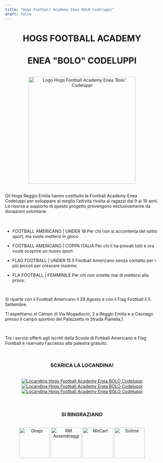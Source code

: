 ```yaml
---
title: "Hogs Football Academy Enea BOLO Codeluppi"
draft: false
---
```

<center>

# HOGS FOOTBALL ACADEMY 
# ENEA "BOLO" CODELUPPI
</center>

<br />
<center>
<img src="../img/logo_football_academy.png" width="350" alt="Logo Hogs Football Academy Enea 'Bolo' Codeluppi">
</center>
<br />

Gli Hogs Reggio Emilia hanno costituito la Football Academy Enea Codeluppi per sviluppare al meglio l’attività rivolta ai ragazzi dai 9 ai 19 anni. Le risorse a supporto di questo progetto provengono esclusivamente da donazioni volontarie.  
<br/><br/>  

- FOOTBALL AMERICANO | UNDER 18 Per chi non si accontenta del solito sport, ma vuole mettersi in gioco  

- FOOTBALL AMERICANO | COPPA ITALIA Per chi li ha provati tutti e ora vuole scoprire un nuovo sport.  

- FLAG FOOTBALL | UNDER 15 Il Football Americano senza contatto per i più piccoli per crescere insieme.  

- FLA FOOTBALL | FEMMINILE Per chi non smette mai di mettersi alla prova.  
<br/>

Si riparte con il Football Americano il 29 Agosto e con il Flag Football il 5 Settembre.  

Ti aspettiamo al Campo di Via Mogadiscio, 2 a Reggio Emilia e a Cavriago presso il campo sportivo del Palazzetto in Strada Pianella,1.  

<br/>

Tra i servizi offerti agli iscritti della Scuola di Fottball Americano e Flag Football è riservato l'accesso alla palestra gratuito.  

<br/>

<center>
<h3>SCARICA LA LOCANDINA!</h3>
<br/>
<a href="../img/bolo_academy/flag_cavriago-pdf-742x1024.jpg" target="#"><img src="../img/bolo_academy/flag_cavriago-pdf-742x1024_small.jpg" alt="Locandina Hogs Football Academy Enea BOLO Codeluppi"></a> 
<a href="../img/bolo_academy/IMG-20210424-WA0009-724x1024.jpg" target="#"><img src="../img/bolo_academy/IMG-20210424-WA0009-724x1024_small.jpg" alt="Locandina Hogs Football Academy Enea BOLO Codeluppi"></a>
<a href="../img/bolo_academy/IMG-20210424-WA0010-724x1024.jpg" target="#"><img src="../img/bolo_academy/IMG-20210424-WA0010-724x1024_small.jpg" alt="Locandina Hogs Football Academy Enea BOLO Codeluppi"></a>
<br/><br/><br/>
<div class="separator"><h3>SI RINGRAZIANO</h3></div>
<br/>
<a href="https://www.ghepi.it/" target="#"><img src="../img/bolo_academy/ghepi_logo.jpg" alt="Ghepi" height="100"></a>
<a href="https://www.rmassemblaggi.it/" target="#"><img src="../img/bolo_academy/rm_logo.jpg" alt="RM Assemblaggi" height="100"></a>
<a href="https://www.mecart.it/" target="#"><img src="../img/bolo_academy/mecart_logo.jpg" alt="MeCart" height="100"></a>
<a href="https://www.solime.it/" target="#"><img src="../img/bolo_academy/solime_logo.jpg" alt="Solimé" height="100"></a>
</center>
<br/><br/>